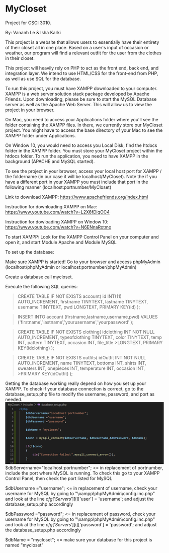 # MyCloset
Project for CSCI 3010.

By: Vananh Le & Isha Karki

This project is a website that allows users to essentially have their entirety of 
their closet all in one place. Based on a user's input of occasion or weather, our program will
find a relevant outfit for the user from the clothes in their closet. 

This project will heavily rely on PHP to act as the front end, back end, and integration layer. We intend to
use HTML/CSS for the front-end from PHP, as well as use SQL for the database.

To run this project, you must have XAMPP downloaded to your computer. XAMPP is a web server solution stack package developed by Apache Friends. Upon downloading, 
please be sure to start the MySQL Database server as well as the Apache Web Server. This will allow us to view the project in your browser.

On Mac, you need to access your Applications folder where you'll see the folder containing the XAMPP files. In there, we currently store our MyCloset project. 
You might have to access the base directory of your Mac to see the XAMPP folder under Applications.

On Window 10, you would need to access you Local Disk, find the htdocs folder in the XAMPP folder. You must store your MyCloset project within the htdocs folder. To run the application, you need to have XAMPP in the background (APACHE and MySQL started). 

To see the project in your browser, access your local host port for XAMPP / the foldername (in our case it will be localhost/MyCloset). Note the if you have a different port in your XAMPP you must include that port in the following manner (localhost:portnumber/MyCloset) 

Link to download XAMPP: https://www.apachefriends.org/index.html

Instruction for downloading XAMPP on Mac: https://www.youtube.com/watch?v=L2X6fDiqOC4

Instruction for dowloading XAMPP on Window 10: https://www.youtube.com/watch?v=N6ENnaRotmo

To start XAMPP: Look for the XAMPP Control Panel on your computer and open it, and start Module Apache and Module MySQL

To set up the database:

Make sure XAMPP is started! Go to your browser and access phpMyAdmin (localhost/phpMyAdmin or localhost:portnumber/phpMyAdmin)

Create a database call mycloset.

Execute the following SQL queries:

>CREATE TABLE IF NOT EXISTS account(
>    id INT(11) AUTO_INCREMENT, 
>    firstname TINYTEXT,
>    lastname TINYTEXT,
>    username TINYTEXT,
>    pwd LONGTEXT,
>    PRIMARY KEY(id)
);

>INSERT INTO account
>   (firstname,lastname,username,pwd)
>VALUES
>    ('firstname','lastname','yourusername',’yourpassword’
);

>CREATE TABLE IF NOT EXISTS clothing( idclothing INT NOT NULL AUTO_INCREMENT, typeofclothing TINYTEXT, color TINYTEXT, temp INT, pattern TINYTEXT, occasion INT, file_title >LONGTEXT, PRIMARY KEY(idclothing) 
);

>CREATE TABLE IF NOT EXISTS outfits( idOutfit INT NOT NULL AUTO_INCREMENT, name TINYTEXT, bottoms INT, shirts INT, sweaters INT, onepieces INT, temperature INT, occasion INT, >PRIMARY KEY(idOutfit) );

Getting the database working really depend on how you set up your XAMPP. To check if your database connection is correct, go to the database_setup.php file to modify the username, password, and port as needed. 
![data_setup](screenshots/data_setup.png)
$dbServername="localhost:portnumber"; <= in replacement of portnumber, include the port where MySQL is running. To check this go to your XAMPP Control Panel, then check the port listed for MySQL

$dbUsername ="username"; <= in replacement of username, check your username for MySQL by going to "\xampp\phpMyAdmin\config.inc.php" and look at the line $cfg['Servers'][$i]['user'] = 'username'; and adjust the  database_setup.php accordingly

$dbPassword ="password"; <= in replacement of password, check your username for MySQL by going to "\xampp\phpMyAdmin\config.inc.php" and look at the line $cfg['Servers'][$i]['password'] = 'password'; and adjust the  database_setup.php accordingly

$dbName = "mycloset"; <= make sure your database for this project is named "mycloset"



